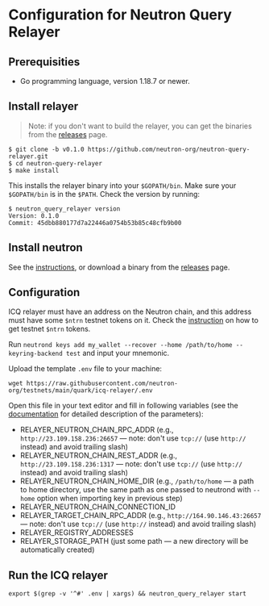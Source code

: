 # Configuration for Neutron Query Relayer

## Prerequisities

- Go programming language, version 1.18.7 or newer.

## Install relayer

> Note: if you don't want to build the relayer, you can get the binaries from the [releases](https://github.com/neutron-org/neutron-query-relayer/releases/tag/v0.1.0) page.

```
$ git clone -b v0.1.0 https://github.com/neutron-org/neutron-query-relayer.git
$ cd neutron-query-relayer
$ make install
```

This installs the relayer binary into your `$GOPATH/bin`. Make sure your `$GOPATH/bin` is in the `$PATH`. Check the version by running:

```
$ neutron_query_relayer version
Version: 0.1.0
Commit: 45dbb880177d7a22446a0754b53b85c48cfb9b00
```

## Install neutron

See the [instructions](https://github.com/neutron-org/testnets/blob/main/quark/README.md#node-installation), or download a binary from the [releases](https://github.com/neutron-org/neutron/releases/tag/v0.1.0) page.


## Configuration

ICQ relayer must have an address on the Neutron chain, and this address must have some `$ntrn` testnet tokens on it. Check the [instruction](https://github.com/neutron-org/testnets/blob/main/quark/testcases/ICA+ICQ.md#generate-the-relayer-address-on-neutron-and-get-testnet-ntrn-tokens) on how to get testnet `$ntrn` tokens.

Run `neutrond keys add my_wallet --recover --home /path/to/home --keyring-backend test` and input your mnemonic.

Upload the template `.env` file to your machine:

```
wget https://raw.githubusercontent.com/neutron-org/testnets/main/quark/icq-relayer/.env
```

Open this file in your text editor and fill in following variables (see the [documentation](https://docs.neutron.org/relaying/icq-relayer#configuration) for detailed description of the parameters):

- RELAYER_NEUTRON_CHAIN_RPC_ADDR (e.g., `http://23.109.158.236:26657` — note: don't use `tcp://` (use `http://` instead) and avoid trailing slash)
- RELAYER_NEUTRON_CHAIN_REST_ADDR (e.g., `http://23.109.158.236:1317` — note: don't use `tcp://` (use `http://` instead) and avoid trailing slash)
- RELAYER_NEUTRON_CHAIN_HOME_DIR (e.g., `/path/to/home` — a path to home directory, use the same path as one passed to neutrond with `--home` option when importing key in previous step)
- RELAYER_NEUTRON_CHAIN_CONNECTION_ID
- RELAYER_TARGET_CHAIN_RPC_ADDR (e.g., `http://164.90.146.43:26657` — note: don't use `tcp://` (use `http://` instead) and avoid trailing slash)
- RELAYER_REGISTRY_ADDRESSES
- RELAYER_STORAGE_PATH (just some path — a new directory will be automatically created)

## Run the ICQ relayer

```
export $(grep -v '^#' .env | xargs) && neutron_query_relayer start
```
